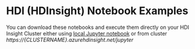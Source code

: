 # HDI (HDInsight) Notebook Examples

You can download these notebooks and execute them directly on your HDI Insight Cluster either using [local Jupyter notebook](https://learn.microsoft.com/en-us/azure/hdinsight/spark/apache-spark-jupyter-notebook-install-locally) or from cluster *https://{CLUSTERNAME}.azurehdinsight.net/jupyter*
